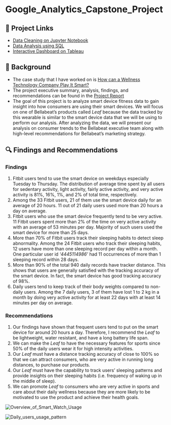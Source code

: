 # Google_Analytics_Capstone_Project

## 🔗 Project Links
- [Data Cleaning on Jupyter Notebook](Step1_Data_Cleaning_Python.ipynb)
- [Data Analysis using SQL](Step2_Data_Analysis_SQL.ipynb)
- [Interactive Dashboard on Tableau](https://public.tableau.com/views/GoogleDataAnalyticsCapstoneProject_16933290511080/Story1?:language=en-US&publish=yes&:display_count=n&:origin=viz_share_link)

## 📖 Background
- The case study that I have worked on is [How can a Wellness Technology Company Play It Smart?](Case_Study.pdf)
- The project executive summary, analysis, findings, and recommendations can be found in the [Project Report](Project_Report.pdf)
- The goal of this project is to analyze smart device fitness data to gain insight into how consumers are using their smart devices. We will focus on one of Bellabeat’s products called *Leaf* because the data tracked by this wearable is similar to the smart device data that we will be using to perform our analysis. After analyzing the data, we will present our analysis on consumer trends to the Bellabeat executive team along with high-level recommendations for Bellabeat’s marketing strategy.

## 🔍 Findings and Recommendations
### Findings
1. Fitbit users tend to use the smart device on weekdays especially Tuesday to Thursday. The distribution of average time spent by all users for sedentary activity, light activity, fairly active activity, and very active activity is 81%, 16%, 1%, and 2% of total time, respectively. 
2. Among the 33 Fitbit users, 21 of them use the smart device daily for an average of 20 hours. 11 out of 21 daily users used more than 20 hours a day on average.
3. Fitbit users who use the smart device frequently tend to be very active. 11 Fitbit users spent more than 2% of the time on very active activity with an average of 53 minutes per day. Majority of such users used the smart device for more than 25 days.
4. More than 70% of Fitbit users track their sleeping habits to detect sleep abnormality. Among the 24 Fitbit users who track their sleeping habits, 12 users have more than one sleeping record per day within a month. One particular user id *‘4445114986’* had 11 occurrences of more than 1 sleeping record within 28 days. 
5. More than 90% of the total 940 daily records have tracker distance. This shows that users are generally satisfied with the tracking accuracy of the smart device. In fact, the smart device has good tracking accuracy of 98%.
6. Daily users tend to keep track of their body weights compared to non-daily users. Among the 7 daily users, 3 of them have lost 1 to 2 kg in a month by doing very active activity for at least 22 days with at least 14 minutes per day on average. 

### Recommendations
1. Our findings have shown that frequent users tend to put on the smart device for around 20 hours a day. Therefore, I recommend the *Leaf* to be lightweight, water resistant, and have a long battery life span.
2. We can make the *Leaf* to have the necessary features for sports since 50% of the daily users wear it for high intensity activities.
3. Our *Leaf* must have a distance tracking accuracy of close to 100% so that we can attract consumers, who are very active in running long distances, to purchase our products.
4. Our *Leaf* must have the capability to track users’ sleeping patterns and provide insights on their sleeping habits (i.e. frequency of waking up in the middle of sleep).
5. We can promote *Leaf* to consumers who are very active in sports and care about their daily wellness because they are more likely to be motivated to use the product and achieve their health goals.

![Overview_of_Smart_Watch_Usage](https://github.com/yirongNg/Google_Analytics_Capstone_Project/assets/132359604/5b8c3749-b6f7-4945-a53e-33769d170663)

![Daily_users_usage_pattern](https://github.com/yirongNg/Google_Analytics_Capstone_Project/assets/132359604/ca3de94a-db9f-4228-8b8c-88b9e0453089)





  

